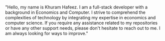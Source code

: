"Hello, my name is Khuram Hafeez. I am a full-stack developer with a background in Economics and Computer. I strive to comprehend the complexities of technology by integrating my expertise in economics and computer science. If you require any assistance related to my repositories or have any other support needs, please don't hesitate to reach out to me. I am always looking for ways to improve."
